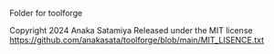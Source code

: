 Folder for toolforge

Copyright 2024 Anaka Satamiya
Released under the MIT license
https://github.com/anakasata/toolforge/blob/main/MIT_LISENCE.txt
